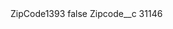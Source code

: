 <?xml version="1.0" encoding="UTF-8"?>
<CustomMetadata xmlns="http://soap.sforce.com/2006/04/metadata" xmlns:xsi="http://www.w3.org/2001/XMLSchema-instance" xmlns:xsd="http://www.w3.org/2001/XMLSchema">
    <label>ZipCode1393</label>
    <protected>false</protected>
    <values>
        <field>Zipcode__c</field>
        <value xsi:type="xsd:string">31146</value>
    </values>
</CustomMetadata>
